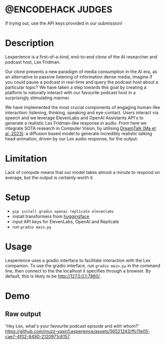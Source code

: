 # @ENCODEHACK JUDGES
If trying out, use the API keys provided in our submission!

# Description

Lexperience is a first-of-a-kind, end-to-end clone of the AI researcher and podcast host, Lex Fridman. 


Our clone presents a new paradigm of media consumption in the AI era, as an alternative to passive listening of information dense media; imagine if you could pause a podcast in real-time and query the podcast host about a particular topic? We have taken a step towards this goal by creating a platform to naturally interact with our favourite podcast host in a surprisingly stimulating manner.


We have implemented the most crucial components of engaging human-like interaction: listening, thinking, speaking and eye-contact. Users interact via speech and we leverage ElevenLabs and OpenAI Assistants API's to generate a realistic Lex Fridman-like response in audio. From here we integrate SOTA research in Computer Vision, by utilising [DreamTalk (Ma et al, 2023)](https://dreamtalk-project.github.io/): a diffusion based model to generate incredibly realistic talking head animation, driven by our Lex audio response, for the output.


# Limitation

Lack of compute means that our model takes almost a minute to respond on average, but the output is certainly worth it.

# Setup
- `pip install gradio openai replicate elevenlabs`
- install transformers from [huggingface](https://huggingface.co/docs/transformers/en/installation)
- input API keys for ElevenLabs, OpenAI and Replicate 
- run `gradio main.py`

# Usage
Lexperience uses a gradio interface to facilitate interaction with the Lex companion. To use the gradio interface, run `gradio main.py` in the command line, then connect to the the localhost it specifies through a browser. By default, this is likely to be http://127.0.0.1:7860/.

# Demo 


## Raw output 
'Hey Lex, what's your favourite podcast episode and with whom?'
https://github.com/muzz-yasir/Lexperience/assets/56521243/ffc11e05-cae7-4f02-8490-2120971c6157

